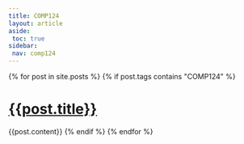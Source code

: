 ```yaml
---
title: COMP124
layout: article
aside:
 toc: true
sidebar:
 nav: comp124
---
```

{% for post in site.posts %}
{% if post.tags contains "COMP124" %}
# [{{post.title}}]({{site.baseurl}}{{post.url}})
{{post.content}}
{% endif %}
{% endfor %}
